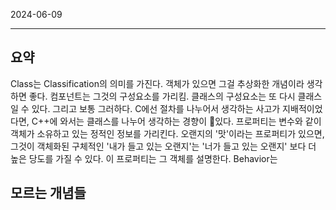 

2024-06-09

----


## 요약
Class는 Classification의 의미를 가진다. 
객체가 있으면 그걸 추상화한 개념이라 생각하면 좋다.
컴포넌트는 그것의 구성요소를 가리킴.
클래스의 구성요소는 또 다시 클래스일 수 있다. 그리고 보통 그러하다.
C에선 절차를 나누어서 생각하는 사고가 지배적이었다면, C++에 와서는 클래스를 나누어 생각하는 경향이 있다. 
프로퍼티는 변수와 같이 객체가 소유하고 있는 정적인 정보를 가리킨다. 
오랜지의 '맛'이라는 프로퍼티가 있으면, 그것이 객체화된 구체적인 '내가 들고 있는 오랜지'는 '너가 들고 있는 오랜지' 보다 더 높은 당도를 가질 수 있다. 
이 프로퍼티는 그 객체를 설명한다.
Behavior는 

## 모르는 개념들
